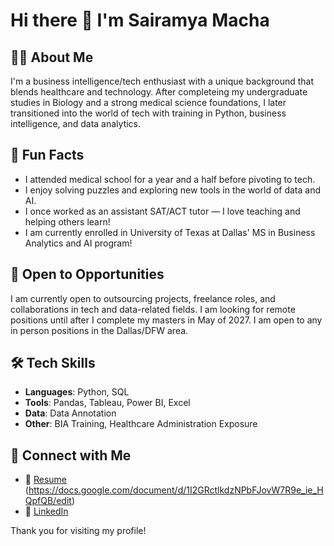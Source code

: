 # Hi there 👋 I'm Sairamya Macha

## 👩‍💻 About Me
I'm a business intelligence/tech enthusiast with a unique background that blends healthcare and technology. After completeing my undergraduate studies in Biology and a strong medical science foundations, I later transitioned into the world of tech with training in Python, business intelligence, and data analytics.

## 🎉 Fun Facts
- I attended medical school for a year and a half before pivoting to tech.
- I enjoy solving puzzles and exploring new tools in the world of data and AI.
- I once worked as an assistant SAT/ACT tutor — I love teaching and helping others learn!
- I am currently enrolled in University of Texas at Dallas' MS in Business Analytics and AI program! 

## 💼 Open to Opportunities
I am currently open to outsourcing projects, freelance roles, and collaborations in tech and data-related fields. I am looking for remote positions until after I complete my masters in May of 2027. I am open to any in person positions in the Dallas/DFW area. 

## 🛠️ Tech Skills
- **Languages**: Python, SQL
- **Tools**: Pandas, Tableau, Power BI, Excel 
- **Data**: Data Annotation 
- **Other**: BIA Training, Healthcare Administration Exposure  

## 🔗 Connect with Me 
- 📄 [Resume](#) (https://docs.google.com/document/d/1I2GRctlkdzNPbFJovW7R9e_ie_HQpfQB/edit) 
- 🔗 [LinkedIn](https://www.linkedin.com/in/sairamya-macha/)

Thank you for visiting my profile!

<!--
**smacha326/smacha326** is a ✨ _special_ ✨ repository because its `README.md` (this file) appears on your GitHub profile.

Here are some ideas to get you started:

- 🔭 I’m currently working on ...
- 🌱 I’m currently learning ...
- 👯 I’m looking to collaborate on ...
- 🤔 I’m looking for help with ...
- 💬 Ask me about ...
- 📫 How to reach me: ...
- 😄 Pronouns: ...
- ⚡ Fun fact: ...
-->

